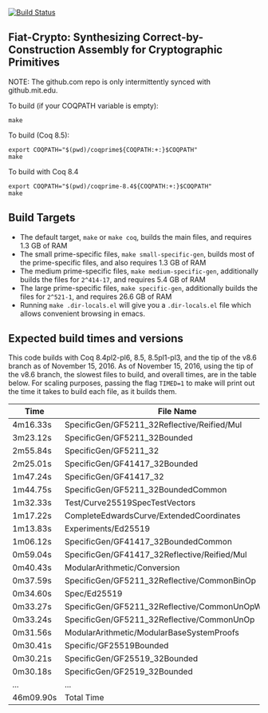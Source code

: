 [![Build Status](https://api.travis-ci.org/mit-plv/fiat-crypto.png?branch=master)](https://travis-ci.org/mit-plv/fiat-crypto)

Fiat-Crypto: Synthesizing Correct-by-Construction Assembly for Cryptographic Primitives
-----

NOTE: The github.com repo is only intermittently synced with
github.mit.edu.

To build (if your COQPATH variable is empty):

    make

To build (Coq 8.5):

	export COQPATH="$(pwd)/coqprime${COQPATH:+:}$COQPATH"
	make

To build with Coq 8.4

	export COQPATH="$(pwd)/coqprime-8.4${COQPATH:+:}$COQPATH"
	make

## Build Targets

- The default target, `make` or `make coq`, builds the main files, and requires 1.3 GB of RAM
- The small prime-specific files, `make small-specific-gen`, builds most of the prime-specific files, and also requires 1.3 GB of RAM
- The medium prime-specific files, `make medium-specific-gen`, additionally builds the files for `2^414-17`, and requires 5.4 GB of RAM
- The large prime-specific files, `make specific-gen`, additionally builds the files for `2^521-1`, and requires 26.6 GB of RAM
- Running `make .dir-locals.el` will give you a `.dir-locals.el` file which allows convenient browsing in emacs.

## Expected build times and versions

This code builds with Coq 8.4pl2-pl6, 8.5, 8.5pl1-pl3, and the tip of the v8.6 branch as of November 15, 2016.
As of November 15, 2016, using the tip of the v8.6 branch, the slowest files to build, and overall times, are in the table below.
For scaling purposes, passing the flag `TIMED=1` to make will print out the time it takes to build each file, as it builds them.

|Time      | File Name                                                              |
|----------|------------------------------------------------------------------------|
|4m16.33s  | SpecificGen/GF5211_32Reflective/Reified/Mul                            |
|3m23.12s  | SpecificGen/GF5211_32Bounded                                           |
|2m55.84s  | SpecificGen/GF5211_32                                                  |
|2m25.01s  | SpecificGen/GF41417_32Bounded                                          |
|1m47.24s  | SpecificGen/GF41417_32                                                 |
|1m44.75s  | SpecificGen/GF5211_32BoundedCommon                                     |
|1m32.33s  | Test/Curve25519SpecTestVectors                                         |
|1m17.22s  | CompleteEdwardsCurve/ExtendedCoordinates                               |
|1m13.83s  | Experiments/Ed25519                                                    |
|1m06.12s  | SpecificGen/GF41417_32BoundedCommon                                    |
|0m59.04s  | SpecificGen/GF41417_32Reflective/Reified/Mul                           |
|0m40.43s  | ModularArithmetic/Conversion                                           |
|0m37.59s  | SpecificGen/GF5211_32Reflective/CommonBinOp                            |
|0m34.60s  | Spec/Ed25519                                                           |
|0m33.27s  | SpecificGen/GF5211_32Reflective/CommonUnOpWireToFE                     |
|0m33.24s  | SpecificGen/GF5211_32Reflective/CommonUnOp                             |
|0m31.56s  | ModularArithmetic/ModularBaseSystemProofs                              |
|0m30.41s  | Specific/GF25519Bounded                                                |
|0m30.21s  | SpecificGen/GF25519_32Bounded                                          |
|0m30.18s  | SpecificGen/GF2519_32Bounded                                           |
|...       |...                                                                     |
|46m09.90s | Total Time                                                             |
